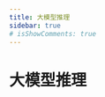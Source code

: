 ```yaml
---
title: 大模型推理
sidebar: true
# isShowComments: true
---
```

# 大模型推理

<ClientOnly>
<title-pv/>
</ClientOnly>


<ClientOnly>
  <leave/>
</ClientOnly/>